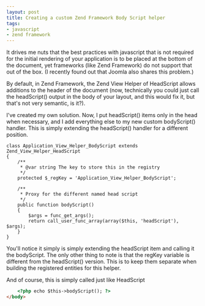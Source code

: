 ```yaml
---
layout: post
title: Creating a custom Zend Framework Body Script helper
tags:
- javascript
- zend framework
---
```

It drives me nuts that the best practices with javascript that is not required for the initial rendering of your application is to be placed at the bottom of the document, yet frameworks (like Zend Framework) do not support that out of the box.  (I recently found out that Joomla also shares this problem.) 

By default, in Zend Framework, the Zend View Helper of HeadScript allows additions to the header of the document (now, technically you could just call the headScript() output in the body of your layout, and this would fix it, but that's not very semantic, is it?).

I've created my own solution.  Now, I put headScript() items only in the head when necessary, and I add everything else to my new custom bodyScript() handler.  This is simply extending the headScript() handler for a different position.

```php?start_inline=1
class Application_View_Helper_BodyScript extends Zend_View_Helper_HeadScript
{
    /**
     * @var string The key to store this in the registry
     */
    protected $_regKey = 'Application_View_Helper_BodyScript';
        
    /**
     * Proxy for the different named head script
     */
    public function bodyScript()
    {
        $args = func_get_args();
        return call_user_func_array(array($this, 'headScript'), $args);
    }
}
```

You'll notice it simply is simply extending the headScript item and calling it the bodyScript.  The only other thing to note is that the regKey variable is different from the headScript() version.  This is to keep them separate when building the registered entities for this helper.

And of course, this is simply called just like HeadScript
    
```html
    <?php echo $this->bodyScript(); ?>
</body>
```
